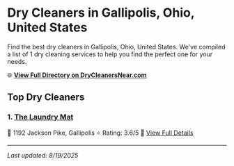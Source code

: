 # Dry Cleaners in Gallipolis, Ohio, United States

Find the best dry cleaners in Gallipolis, Ohio, United States. We've compiled a list of 1 dry cleaning services to help you find the perfect one for your needs.

🌐 **[View Full Directory on DryCleanersNear.com](https://drycleanersnear.com/city/US/Ohio/Gallipolis)**

## Top Dry Cleaners

### 1. [The Laundry Mat](https://drycleanersnear.com/dryCleaner/68707033f0d34636f22da1fb/the-laundry-mat)
📍 1192 Jackson Pike, Gallipolis
⭐ Rating: 3.6/5
🔗 [View Full Details](https://drycleanersnear.com/dryCleaner/68707033f0d34636f22da1fb/the-laundry-mat)


---

*Last updated: 8/19/2025*
